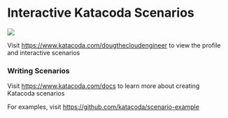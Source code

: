 # Interactive Katacoda Scenarios

[![](http://shields.katacoda.com/katacoda/dougthecloudengineer/count.svg)](https://www.katacoda.com/dougthecloudengineer "Get your profile on Katacoda.com")

Visit https://www.katacoda.com/dougthecloudengineer to view the profile and interactive scenarios

### Writing Scenarios
Visit https://www.katacoda.com/docs to learn more about creating Katacoda scenarios

For examples, visit https://github.com/katacoda/scenario-example
